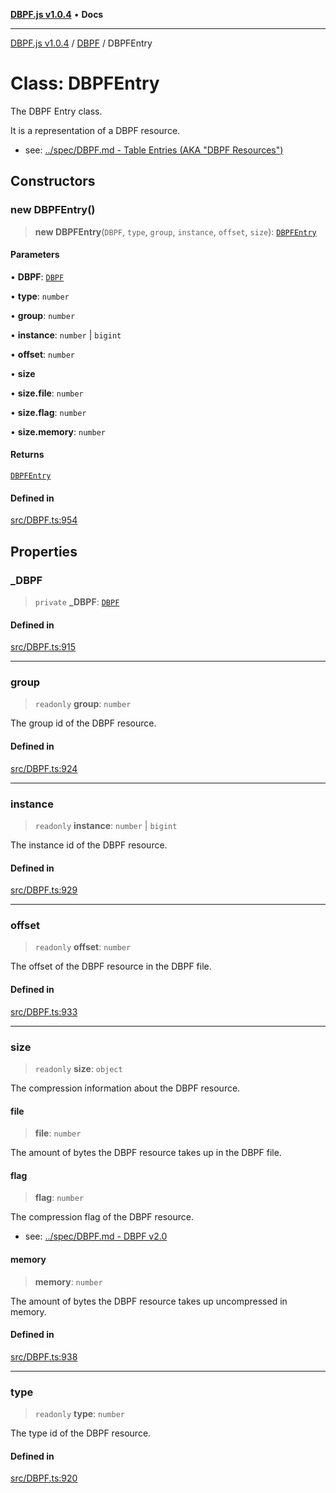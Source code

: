 [**DBPF.js v1.0.4**](../../README.md) • **Docs**

***

[DBPF.js v1.0.4](../../README.md) / [DBPF](../README.md) / DBPFEntry

# Class: DBPFEntry

The DBPF Entry class.

It is a representation of a DBPF resource.
- see: [../spec/DBPF.md - Table Entries (AKA "DBPF Resources")](../../../spec/DBPF.md#table-entries-aka-dbpf-resources)

## Constructors

### new DBPFEntry()

> **new DBPFEntry**(`DBPF`, `type`, `group`, `instance`, `offset`, `size`): [`DBPFEntry`](DBPFEntry.md)

#### Parameters

• **DBPF**: [`DBPF`](DBPF.md)

• **type**: `number`

• **group**: `number`

• **instance**: `number` \| `bigint`

• **offset**: `number`

• **size**

• **size.file**: `number`

• **size.flag**: `number`

• **size.memory**: `number`

#### Returns

[`DBPFEntry`](DBPFEntry.md)

#### Defined in

[src/DBPF.ts:954](https://github.com/anonhostpi/DBPF.js/blob/96bf3262c3e4b9863c3bc71ebc15b70d5c50d6d9/src/DBPF.ts#L954)

## Properties

### \_DBPF

> `private` **\_DBPF**: [`DBPF`](DBPF.md)

#### Defined in

[src/DBPF.ts:915](https://github.com/anonhostpi/DBPF.js/blob/96bf3262c3e4b9863c3bc71ebc15b70d5c50d6d9/src/DBPF.ts#L915)

***

### group

> `readonly` **group**: `number`

The group id of the DBPF resource.

#### Defined in

[src/DBPF.ts:924](https://github.com/anonhostpi/DBPF.js/blob/96bf3262c3e4b9863c3bc71ebc15b70d5c50d6d9/src/DBPF.ts#L924)

***

### instance

> `readonly` **instance**: `number` \| `bigint`

The instance id of the DBPF resource.

#### Defined in

[src/DBPF.ts:929](https://github.com/anonhostpi/DBPF.js/blob/96bf3262c3e4b9863c3bc71ebc15b70d5c50d6d9/src/DBPF.ts#L929)

***

### offset

> `readonly` **offset**: `number`

The offset of the DBPF resource in the DBPF file.

#### Defined in

[src/DBPF.ts:933](https://github.com/anonhostpi/DBPF.js/blob/96bf3262c3e4b9863c3bc71ebc15b70d5c50d6d9/src/DBPF.ts#L933)

***

### size

> `readonly` **size**: `object`

The compression information about the DBPF resource.

#### file

> **file**: `number`

The amount of bytes the DBPF resource takes up in the DBPF file.

#### flag

> **flag**: `number`

The compression flag of the DBPF resource.
- see: [../spec/DBPF.md - DBPF v2.0](../../../spec/DBPF.md#dbpf-v20)

#### memory

> **memory**: `number`

The amount of bytes the DBPF resource takes up uncompressed in memory.

#### Defined in

[src/DBPF.ts:938](https://github.com/anonhostpi/DBPF.js/blob/96bf3262c3e4b9863c3bc71ebc15b70d5c50d6d9/src/DBPF.ts#L938)

***

### type

> `readonly` **type**: `number`

The type id of the DBPF resource.

#### Defined in

[src/DBPF.ts:920](https://github.com/anonhostpi/DBPF.js/blob/96bf3262c3e4b9863c3bc71ebc15b70d5c50d6d9/src/DBPF.ts#L920)

